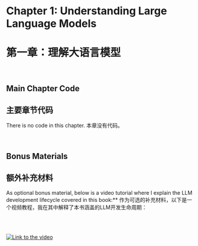 # Chapter 1: Understanding Large Language Models

# 第一章：理解大语言模型

&nbsp;

## Main Chapter Code

## 主要章节代码

There is no code in this chapter.
本章没有代码。

&nbsp;

## Bonus Materials

## 额外补充材料

As optional bonus material, below is a video tutorial where I explain the LLM development lifecycle covered in this book:**
作为可选的补充材料，以下是一个视频教程，我在其中解释了本书涵盖的LLM开发生命周期：

<br>
<br>

[![Link to the video](https://img.youtube.com/vi/kPGTx4wcm_w/0.jpg)](https://www.youtube.com/watch?v=kPGTx4wcm_w)
